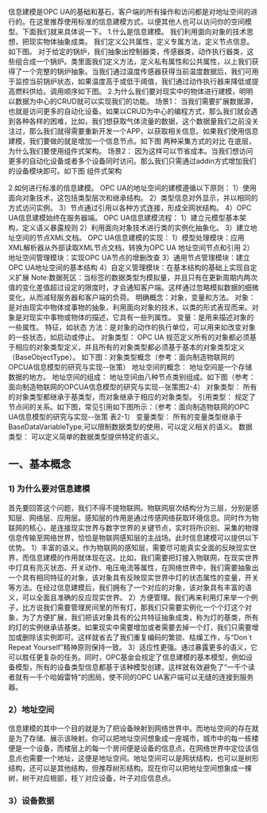 信息建模是OPC UA的基础和基石，客户端的所有操作和访问都是对地址空间的进行的。在这里推荐使用标准的信息建模方式，以便其他人也可以访问你的空间模型。下面我们就来具体说一下。
1.什么是信息建模。
我们利用面向对象的技术思想，把现实物体抽象成类。
我们定义公共属性，定义专属方法，定义节点信息。如下图。
对于给定的锅炉，我们抽象出控制器类，传感器类，动作执行器类，这些组合成一个锅炉。类里面我们定义方法，定义私有属性和公共属性，以上我们获得了一个完整的锅炉抽象。当我们通过温度传感器获得当前温度数据后，我们可用于监控当前锅炉状态，如果温度高于或低于阈值，我们通过动作执行器来降低或提高燃料供给。调用顺序如下图。
2.为什么我们要对现实中的物体进行建模，明明以数据为中心的CRUD就可以实现我们的功能。
场景1：
当我们需要扩展数据源，也就是访问更多的自动化设备。如果以CRUD为中心的编程方式，那么我们就会遇到各种各样的困难，比如，我们想获取气体流量的数据，这个数据量我们之前没关注过，那么我们就得需要重新开发一个APP，以获取相关信息。如果我们使用信息建模，我们要做的就是增加一个信息节点。如下图
两种采集方式的对比
在底层，为什么我们要使用组件式架构。
场景2：
因为这样可以节省成本。当我们想访问更多的自动化设备或者多个设备同时访问。那么我们只需通过addin方式增加我们的设备模块即可。如下图
组件式架构

2.如何进行标准的信息建模。
OPC UA的地址空间的建模遵循以下原则：
1）使用面向对象技术，这包括类型层次和继承结构。
 2）类型信息对外显示，并以相同的方式访问实例。 
3）节点通过引用以各种方式连接，形成全网状结构。
 4）OPC UA信息建模始终在服务器端。 
OPC UA信息建模流程： 
1）建立元模型基本架构，定义语义暴露规则 
2）利用面向对象技术进行类的实例化抽象化。 
3）建立地址空间的节点XML文档。 
OPC UA信息建模的实现：
 1）模型处理模块：应用XML解析器从外部读取XML节点文档，转换为OPC UA 地址空间节点和引用
 2）地址空间管理模块：实现OPC UA节点的增删改查
 3）通用节点管理模块：建立OPC UA地址空间的基本结构
 4）自定义管理模块：在基本结构的基础上实现自定义扩展
 Note:数据死区：当标签的数据类型为模拟量，并且只有在更新周期内两次值的变化差值超过设定的限度时，才会通知客户端。这样通过忽略模拟数据的细微变化，从而减轻服务器和客户端的负荷。
 明确概念：对象，变量和方法。
 对象：是对由现实中物体或事物的抽象，利用面向对象的技术，以类的形式表现而来。对象是对现实中事物或物体的描述，它具有一些列属性。
 变量：是用来描述对象的一些属性。
 特征，如状态
方法：是对象的动作的执行单位，可以用来如改变对象的一些状态，如启动或停止。
 对象类型：
 OPC UA 规范定义所有的对象都必须基于相应的对象类型定义，并且所有的对象类型都必须基于基本的对象类型定义（BaseObjectType）。
 如下图：对象类型概念（参考：面向制造物联网的OPCUA信息模型的研究与实现--张策）
 地址空间的概念：
 地址空间是一个存储数据的地方。
 地址空间的组成：
 地址空间由八种节点类别组成。如下图（参考：面向制造物联网的OPCUA信息模型的研究与实现--张策图2-4）
 对象类型：
 所有的对象类型都继承于基类型，而对象继承于相应的对象类型。
 引用类型：
 规定了节点间的关系。如下图，常见引用如下图所示：（参考：面向制造物联网的OPC UA信息模型的研究与实现--张策 表2-1）
 变量类型：
 所有的变量类型继承于BaseDataVariableType,可以限制数据类型的使用，可以定义相关的语义。
 数据类型：
  可以定义简单的数据类型提供特定的语义。
 ## 一、基本概念
 ### 1) 为什么要对信息建模
首先要回答这个问题，我们不得不提物联网。物联网层次结构分为三层，分别是感知层、网络层、应用层。感知层的作用是通过传感网络获取环境信息。同时作为物联网的核心，是连接现实世界与数字世界的关键节点，实时将所识别、采集的物理信息传输至网络世界，恰恰是物联网感知层的主战场。此时信息建模可以提供以下优势。
 1）丰富的语义。作为物联网的感知层，需要尽可能真实全面的反映现实世界，而信息建模的作用就体现在这。比如，我们需要把灯接入物联网，在现实世界中灯具有亮灭状态、开关动作、电压电流等属性，在网络世界中，我们需要抽象出一个具有相同特征的对象，该对象具有反映现实世界中灯的状态属性的变量，开关等方法。在经过信息建模后，我们拥有了一个对应的对象，该对象具有丰富的语义，可以全面且准确的反应现实世界。
 2）方便管理。我们再来利用灯来举一个例子，比方说我们需要管理房间里的所有灯，那我们只需要实例化一个个灯这个对象，为了方便扩展，我们把该对象具有的公共特征抽象成类，称为灯的基类，所有的灯的实例继承该基类。如果现实中需要增加或者需要去掉一个灯，我们只需要增加或删除该实例即可。这样就省去了我们重复编码的繁锁、枯燥工作，与“Don`t Repeat Yourself”精神原则保持一致。
 3）适应性更强。通过暴露更多的语义，它可以胜任更复杂的任务。同时，OPC基金会规定了信息建模的基本模型，例如设备模型，所有的设备类型信息都基于该种模型创建，这样就有效避免了“一千个读者就有一千个哈姆雷特”的困局，使不同的OPC UA客户端可以无缝的连接到服务器。
  ### 2）地址空间
  信息建模的其中一个目的就是为了把设备映射到网络世界中。而地址空间的存在就是为了存储、展示该映射。你可以把地址空间想象成一座城市，城市中的每一栋楼便是一个设备，而楼层上的每一个房间便是设备的信息点。在网络世界中定位该信息点也需要一个地址，这便是地址空间。地址空间可以是网状结构，也可以是树形结构，还可以是其他结构，但推荐树形结构。现在你可以把地址空间想象成一棵树，树干对应根部，枝丫对应设备，叶子对应信息点。
  ### 3）设备数据
<!--stackedit_data:
eyJoaXN0b3J5IjpbLTE2MDkxODE5MjAsLTE1NjUxMzk5NTAsLT
IxMTA2MjY5OTYsMTk0NTczMTk1LDcxMzY3MjUyMSwtMjEwOTM0
Mjk4NCwtMTYwMDE5NTc2NSwyNjk3MzM4OTksLTIxMzYyMjgxMS
w5NzU5MTYxNDUsLTI1NTY2NzkyNSw4OTA3MzA2OTQsMTAyMDEz
MTI4MSwtMTU4Mzk4MTMsMTcwMTU5OTk0MCwtMTA0NDQ5OTU5NS
wxNzk4NTk5MTU3LC0xODM0OTc4NzcsMTMyNzM4OTM3NSwyODc1
NjIzNDldfQ==
-->